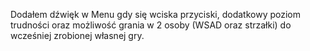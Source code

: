 Dodałem dźwięk w Menu gdy się wciska przyciski, dodatkowy poziom trudności oraz możliwość grania w 2 osoby (WSAD oraz strzałki) do wcześniej zrobionej własnej gry.
